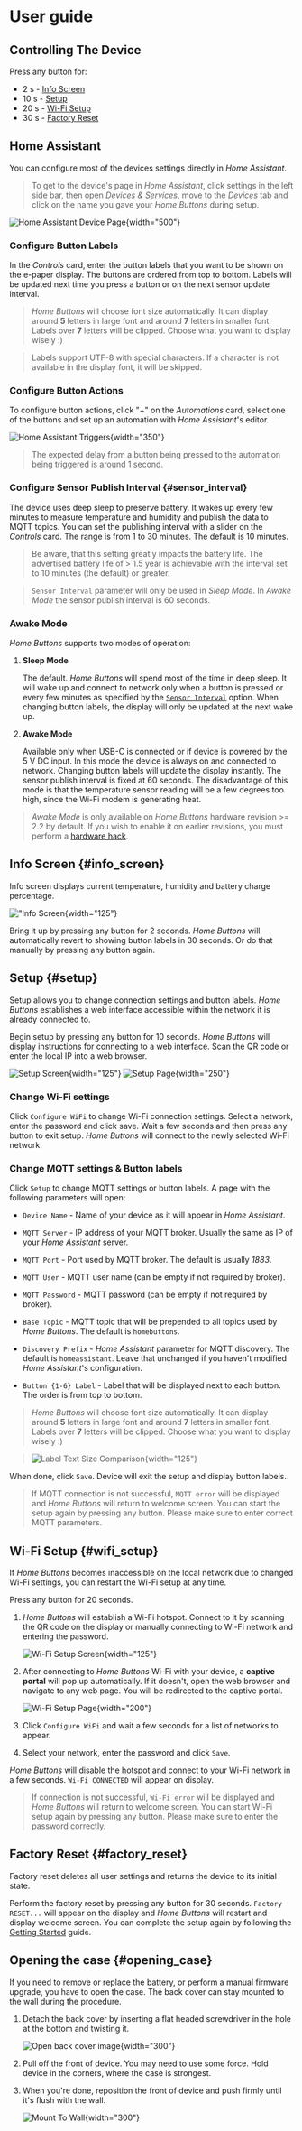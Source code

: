# User guide


## Controlling The Device

Press any button for:

- 2 s - [Info Screen](#info_screen)
- 10 s - [Setup](#setup)
- 20 s - [Wi-Fi Setup](#wifi_setup)
- 30 s - [Factory Reset](#factory_reset)

## Home Assistant

You can configure most of the devices settings directly in *Home Assistant*.

> To get to the device's page in *Home Assistant*, click settings in the left side bar, then open *Devices & Services*, move to the *Devices* tab and click on the name you gave your *Home Buttons* during setup.

![Home Assistant Device Page](assets/home_assistant_device.png){width="500"}

### Configure Button Labels

In the *Controls* card, enter the button labels that you want to be shown on the e-paper display. The buttons are ordered from top to bottom. Labels will be updated next time you press a button or on the next sensor update interval.

> *Home Buttons* will choose font size automatically. It can display around **5** letters in large font and around **7** letters in smaller font.
Labels over **7** letters will be clipped. Choose what you want to display wisely :)

> Labels support UTF-8 with special characters. If a character is not available in the display font, it will be skipped.

### Configure Button Actions

To configure button actions, click "+" on the *Automations* card, select one of the buttons and set up an automation with *Home Assistant*'s editor.

![Home Assistant Triggers](assets/home_assistant_triggers.png){width="350"}

> The expected delay from a button being pressed to the automation being triggered is around 1 second.

### Configure Sensor Publish Interval {#sensor_interval}

The device uses deep sleep to preserve battery. It wakes up every few minutes to measure temperature and humidity and publish the data to MQTT topics. You can set the publishing interval with a slider on the *Controls* card.
The range is from 1 to 30 minutes. The default is 10 minutes.

> Be aware, that this setting greatly impacts the battery life. The advertised battery life of > 1.5 year is achievable with the interval set to 10 minutes (the default) or greater.

> `Sensor Interval` parameter will only be used in *Sleep Mode*. In *Awake Mode* the sensor publish interval is 60 seconds.

### Awake Mode

*Home Buttons* supports two modes of operation:

1. **Sleep Mode** 

    The default. *Home Buttons* will spend most of the time in deep sleep. It will wake up and connect to network only when a button is pressed or every few minutes as specified by the [`Sensor Interval`](#sensor_interval) option.
    When changing button labels, the display will only be updated at the next wake up.

2. **Awake Mode**

    Available only when USB-C is connected or if device is powered by the 5 V DC input. In this mode the device is always on and connected to network. Changing button labels will update the display instantly.
    The sensor publish interval is fixed at 60 seconds. The disadvantage of this mode is that the temperature sensor reading will be a few degrees too high, since the Wi-Fi modem is generating heat.

> *Awake Mode* is only available on *Home Buttons* hardware revision >= 2.2 by default. If you wish to enable it on earlier revisions, you must perform a [hardware hack](hardware_hacks.md#usb-power-without-battery).


## Info Screen {#info_screen}

Info screen displays current temperature, humidity and battery charge percentage.

!["Info Screen](assets/info_screen.png){width="125"}

Bring it up by pressing any button for 2 seconds. *Home Buttons* will automatically revert to showing button labels in 30 seconds. Or do that manually by pressing any button again.

## Setup {#setup}

Setup allows you to change connection settings and button labels. *Home Buttons* establishes a web interface accessible within the network it is already connected to.

Begin setup by pressing any button for 10 seconds. *Home Buttons* will display instructions for connecting to a web interface. Scan the QR code or enter the local IP into a web browser.

![Setup Screen](assets/setup_screen.png){width="125"} 
![Setup Page](assets/setup_page.jpeg){width="250"}

### Change Wi-Fi settings

Click `Configure WiFi` to change Wi-Fi connection settings. Select a network, enter the password and click save. Wait a few seconds and then press any button to exit setup. *Home Buttons* will connect to the newly selected Wi-Fi network.

### Change MQTT settings & Button labels

Click `Setup` to change MQTT settings or button labels. A page with the following parameters will open:

- `Device Name` - Name of your device as it will appear in *Home Assistant*.

- `MQTT Server` - IP address of your MQTT broker. Usually the same as IP of your *Home Assistant* server.

- `MQTT Port` - Port used by MQTT broker. The default is usually *1883*.

- `MQTT User` - MQTT user name (can be empty if not required by broker).

- `MQTT Password` - MQTT password (can be empty if not required by broker).

- `Base Topic` - MQTT topic that will be prepended to all topics used by *Home Buttons*. The default is `homebuttons`.

- `Discovery Prefix` - *Home Assistant* parameter for MQTT discovery. The default is `homeassistant`.
Leave that unchanged if you haven't modified *Home Assistant*'s configuration.

- `Button {1-6} Label` - Label that will be displayed next to each button. The order is from top to bottom.

> *Home Buttons* will choose font size automatically. It can display around **5** letters in large font and around **7** letters in smaller font.
Labels over **7** letters will be clipped. Choose what you want to display wisely :)

> ![Label Text Size Comparison](assets/text_sizes.png){width="125"}

When done, click `Save`. Device will exit the setup and display button labels.

> If MQTT connection is not successful, `MQTT error` will be displayed and *Home Buttons* will return to welcome screen.
You can start the setup again by pressing any button. Please make sure to enter correct MQTT parameters.

## Wi-Fi Setup {#wifi_setup}

If *Home Buttons* becomes inaccessible on the local network due to changed Wi-Fi settings, you can restart the Wi-Fi setup at any time.

Press any button for 20 seconds.

1. *Home Buttons* will establish a Wi-Fi hotspot.
Connect to it by scanning the QR code on the display or manually connecting to Wi-Fi network and entering the password.

    ![Wi-Fi Setup Screen](assets/wifi_setup_screen.png){width="125"}

2. After connecting to *Home Buttons* Wi-Fi with your device, a **captive portal** will pop up automatically.
If it doesn't, open the web browser and navigate to any web page. You will be redirected to the captive portal.

    ![Wi-Fi Setup Page](assets/wifi_setup_page_1.png){width="200"}

3. Click `Configure WiFi` and wait a few seconds for a list of networks to appear.

4. Select your network, enter the password and click `Save`.

*Home Buttons* will disable the hotspot and connect to your Wi-Fi network in a few seconds. `Wi-Fi CONNECTED` will appear on display.

> If connection is not successful, `Wi-Fi error` will be displayed and *Home Buttons* will return to welcome screen.
You can start Wi-Fi setup again by pressing any button. Please make sure to enter the password correctly.

## Factory Reset {#factory_reset}

Factory reset deletes all user settings and returns the device to its initial state.

Perform the factory reset by pressing any button for 30 seconds. `Factory RESET...` will appear on the display and *Home Buttons* will restart and display welcome screen.
You can complete the setup again by following the [Getting Started](setup.md) guide. 

## Opening the case {#opening_case}

If you need to remove or replace the battery, or perform a manual firmware upgrade, you have to open the case. The back cover can stay mounted to the wall during the procedure.

1. Detach the back cover by inserting a flat headed screwdriver in the hole at the bottom and twisting it.

    ![Open back cover image](assets/open_back_cover.jpeg){width="300"}

2. Pull off the front of device. You may need to use some force.
Hold device in the corners, where the case is strongest.

3. When you're done, reposition the front of device and push firmly until it's flush with the wall.

    ![Mount To Wall](assets/mount_2_wall_2.jpeg){width="300"}